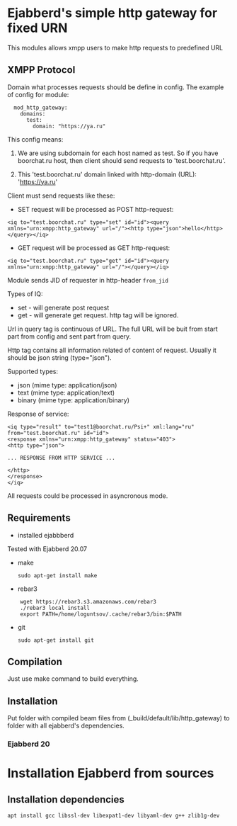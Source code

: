 # Ejabberd's simple http gateway for fixed URN

This modules allows xmpp users to make http requests to predefined URL 

## XMPP Protocol

Domain what processes requests should be define in config. The example of config for module:
```
  mod_http_gateway:
    domains:
      test:
        domain: "https://ya.ru"

```

This config means:

1. We are using subdomain for each host named as test. So if you have boorchat.ru host, then client should send requests to 'test.boorchat.ru'.

2. This 'test.boorchat.ru' domain linked with http-domain (URL): 'https://ya.ru'

Client must send requests like these:

* SET request will be processed as POST http-request:
```
<iq to="test.boorchat.ru" type="set" id="id"><query xmlns="urn:xmpp:http_gateway" url="/"><http type="json">hello</http></query></iq>
```

* GET request will be processed as GET http-request:
```
<iq to="test.boorchat.ru" type="get" id="id"><query xmlns="urn:xmpp:http_gateway" url="/"></query></iq>
```

Module sends JID of requester in http-header ``from_jid``

Types of IQ:

* set - will generate post request   
* get - will generate get request. http tag will be ignored.
    
Url in query tag is continuous of URL. The full URL will be buit from start part from config and sent part from query.

Http tag contains all information related of content of request. Usually it should be json string (type="json").

Supported types:

* json (mime type: application/json)
* text (mime type: application/text)
* binary (mime type: application/binary)
    
Response of service:

```
<iq type="result" to="test1@boorchat.ru/Psi+" xml:lang="ru" from="test.boorchat.ru" id="id">
<response xmlns="urn:xmpp:http_gateway" status="403">
<http type="json">

... RESPONSE FROM HTTP SERVICE ...

</http>
</response>
</iq>

```

All requests could be processed in asyncronous mode.

## Requirements

* installed ejabbberd

Tested with Ejabberd 20.07

* make 

    ```sudo apt-get install make```
* rebar3 

```
    wget https://rebar3.s3.amazonaws.com/rebar3
    ./rebar3 local install
    export PATH=/home/loguntsov/.cache/rebar3/bin:$PATH    
```
* git
    
    ```sudo apt-get install git```
    
   
## Compilation

Just use make command to build everything.    

## Installation

Put folder with compiled beam files from (_build/default/lib/http_gateway) to folder with all ejabberd's dependencies.

### Ejabberd 20

# Installation Ejabberd from sources

## Installation dependencies

```
apt install gcc libssl-dev libexpat1-dev libyaml-dev g++ zlib1g-dev
```


